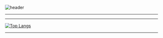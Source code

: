 ![header](https://capsule-render.vercel.app/api?type=soft&theme=dark&height=300&section=header&text=StarSong%20profile&fontSize=90&animation=fadeIn)

---


---

<div style="display: flex; overflow-x: auto;">
    <div style="flex: 1;">
        <a href="https://github.com/anuraghazra/github-readme-stats">
            <img src="https://github-readme-stats.vercel.app/api/top-langs/?username=kami1152&layout=compact" alt="Top Langs">
        </a>
    </div>
</div>

---
